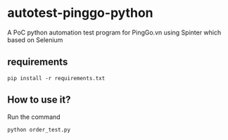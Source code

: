 # autotest-pinggo-python
A PoC python automation test program for PingGo.vn using Spinter which based on Selenium

## requirements
```
pip install -r requirements.txt
```

## How to use it? 
Run the command
```
python order_test.py
```
